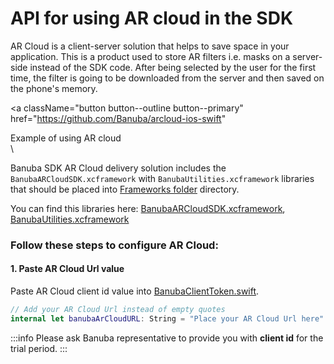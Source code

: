 # API for using AR cloud in the SDK

AR Cloud is a client-server solution that helps to save space in your application. This is a product used to store AR filters i.e. masks on a server-side instead of the SDK code. After being selected by the user for the first time, the filter is going to be downloaded from the server and then saved on the phone's memory.

\<a className="button button--outline button--primary" href="https://github.com/Banuba/arcloud-ios-swift"

>

Example of using AR cloud\
\


Banuba SDK AR Cloud delivery solution includes the `BanubaARCloudSDK.xcframework` with `BanubaUtilities.xcframework` libraries that should be placed into [Frameworks folder](https://github.com/Banuba/arcloud-ios-swift/tree/master/Frameworks) directory.

You can find this libraries here: [BanubaARCloudSDK.xcframework](https://github.com/Banuba/BanubaARCloudSDK-IOS), [BanubaUtilities.xcframework](https://github.com/Banuba/BanubaUtilities-iOS)

### Follow these steps to configure AR Cloud:

#### 1. Paste AR Cloud Url value

Paste AR Cloud client id value into [BanubaClientToken.swift](https://github.com/Banuba/arcloud-ios-swift/blob/master/arcloud-ios-swift/BanubaClientToken.swift#L4).

```swift
// Add your AR Cloud Url instead of empty quotes
internal let banubaArCloudURL: String = "Place your AR Cloud Url here"
```

:::info Please ask Banuba representative to provide you with **client id** for the trial period. :::
